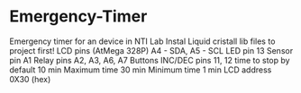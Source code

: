 # Emergency-Timer
Emergency timer for an device in NTI Lab
Instal Liquid cristall lib files to project first!
LCD pins (AtMega 328P) A4 - SDA, A5 - SCL
LED pin 13
Sensor pin A1
Relay pins A2, A3, A6, A7
Buttons INC/DEC pins 11, 12
time to stop by default 10 min
Maximum time 30 min
Minimum time 1 min
LCD address 0X30 (hex)

